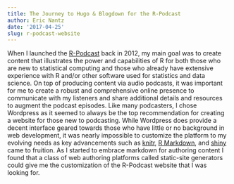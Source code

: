 ```yaml
---
title: The Journey to Hugo & Blogdown for the R-Podcast
author: Eric Nantz
date: '2017-04-25'
slug: r-podcast-website
---
```


When I launched the [R-Podcast](https://www.r-podcast.org) back in 2012, my main goal was to create content that illustrates the power and capabilities of R for both those who are new to statistical computing and those who already have extensive experience with R and/or other software used for statistics and data science.  On top of producing content via audio podcasts, it was important for me to create a robust and comprehensive online presence to communicate with my listeners and share additional details and resources to augment the podcast episodes.  Like many podcasters, I chose Wordpress as it seemed to always be the top recommendation for creating a website for those new to podcasting.  While Wordpress does provide a decent interface geared towards those who have little or no background in web development, it was nearly impossible to customize the platform to my evolving needs as key advancements such as [knitr](https://yihui.name/knitr/), [R Markdown](http://rmarkdown.rstudio.com/), and [shiny](http://shiny.rstudio.com/) came to fruition. As I started to embrace markdown for authoring content I found that a class of web authoring platforms called static-site generators could give me the customization of the R-Podcast website that I was looking for.  

